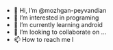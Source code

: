 - 👋 Hi, I’m @mozhgan-peyvandian
- 👀 I’m interested in programing
- 🌱 I’m currently learning android 
- 💞️ I’m looking to collaborate on ...
- 📫 How to reach me l

<!---
mozhgan-peyvand/mozhgan-peyvand is a ✨ special ✨ repository because its `README.md` (this file) appears on your GitHub profile.
You can click the Preview link to take a look at your changes.
--->
